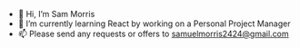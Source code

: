 - 👋 Hi, I’m Sam Morris
- 🌱 I’m currently learning React by working on a Personal Project Manager 
- 📫 Please send any requests or offers to samuelmorris2424@gmail.com

